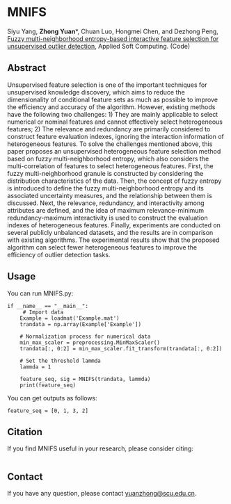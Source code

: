# MNIFS
Siyu Yang, **Zhong Yuan***, Chuan Luo, Hongmei Chen, and Dezhong Peng, [Fuzzy multi-neighborhood entropy-based interactive feature selection for unsupervised outlier detection](Paper/2024-MNIFS.pdf), Applied Soft Computing. (Code)

## Abstract
Unsupervised feature selection is one of the important techniques for unsupervised knowledge discovery, which aims to reduce the dimensionality of conditional feature sets as much as possible to improve the efficiency and accuracy of the algorithm. However, existing methods have the following two challenges: 1) They are mainly applicable to select numerical or nominal features and cannot effectively select heterogeneous features; 2) The relevance and redundancy are primarily considered to construct feature evaluation indexes, ignoring the interaction information of heterogeneous features. To solve the challenges mentioned above, this paper proposes an unsupervised heterogeneous feature selection method based on fuzzy multi-neighborhood entropy, which also considers the multi-correlation of features to select heterogeneous features. First, the fuzzy multi-neighborhood granule is constructed by considering the distribution characteristics of the data. Then, the concept of fuzzy entropy is introduced to define the fuzzy multi-neighborhood entropy and its associated uncertainty measures, and the relationship between them is discussed. Next, the relevance, redundancy, and interactivity among attributes are defined, and the idea of maximum relevance-minimum redundancy-maximum interactivity is used to construct the evaluation indexes of heterogeneous features. Finally, experiments are conducted on several publicly unbalanced datasets, and the results are in comparison with existing algorithms. The experimental results show that the proposed algorithm can select fewer heterogeneous features to improve the efficiency of outlier detection tasks.
## Usage
You can run MNIFS.py:
```
if __name__ == "__main__":
     # Import data
    Example = loadmat('Example.mat')
    trandata = np.array(Example['Example'])

    # Normalization process for numerical data
    min_max_scaler = preprocessing.MinMaxScaler()
    trandata[:, 0:2] = min_max_scaler.fit_transform(trandata[:, 0:2])

    # Set the threshold lammda
    lammda = 1

    feature_seq, sig = MNIFS(trandata, lammda)
    print(feature_seq)
```
You can get outputs as follows:
```
feature_seq = [0, 1, 3, 2]
```

## Citation
If you find MNIFS useful in your research, please consider citing:
```

```
## Contact
If you have any question, please contact yuanzhong@scu.edu.cn.
